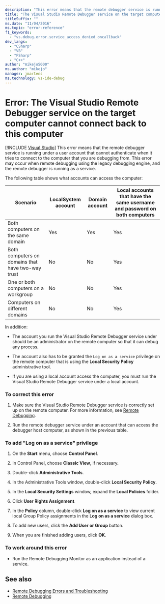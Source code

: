 ```yaml
---
description: "This error means that the remote debugger service is running under a user account that cannot authenticate when it tries to connect to the computer that you are debugging from."
title: "The Visual Studio Remote Debugger service on the target computer cannot connect back to this computer"
titleSuffix: ""
ms.date: "11/04/2016"
ms.topic: "error-reference"
f1_keywords:
  - "vs.debug.error.service_access_denied_oncallback"
dev_langs:
  - "CSharp"
  - "VB"
  - "FSharp"
  - "C++"
author: "mikejo5000"
ms.author: "mikejo"
manager: jmartens
ms.technology: vs-ide-debug
---
```

# Error: The Visual Studio Remote Debugger service on the target computer cannot connect back to this computer

 [!INCLUDE [Visual Studio](~/includes/applies-to-version/vs-windows-only.md)]
This error means that the remote debugger service is running under a user account that cannot authenticate when it tries to connect to the computer that you are debugging from. This error may occur when remote debugging using the legacy debugging engine, and the remote debugger is running as a service.

 The following table shows what accounts can access the computer:

|Scenario|LocalSystem account|Domain account|Local accounts that have the same username and password on both computers|
|-|-|-|-|
|Both computers on the same domain|Yes|Yes|Yes|
|Both computers on domains that have two-way trust|No|No|Yes|
|One or both computers on a workgroup|No|No|Yes|
|Computers on different domains|No|No|Yes|

 In addition:

- The account you run the Visual Studio Remote Debugger service under should be an administrator on the remote computer so that it can debug any process.

- The account also has to be granted the `Log on as a service` privilege on the remote computer that is using the **Local Security Policy** administrative tool.

- If you are using a local account access the computer, you must run the Visual Studio Remote Debugger service under a local account.

### To correct this error

1. Make sure the Visual Studio Remote Debugger service is correctly set up on the remote computer. For more information, see [Remote Debugging](../debugger/remote-debugging.md).

2. Run the remote debugger service under an account that can access the debugger host computer, as shown in the previous table.

### To add "Log on as a service" privilege

1. On the **Start** menu, choose **Control Panel**.

2. In Control Panel, choose **Classic View**, if necessary.

3. Double-click **Administrative Tools**.

4. In the Administrative Tools window, double-click **Local Security Policy**.

5. In the **Local Security Settings** window, expand the **Local Policies** folder.

6. Click **User Rights Assignment**.

7. In the **Policy** column, double-click **Log on as a service** to view current local Group Policy assignments in the **Log on as a service** dialog box.

8. To add new users, click the **Add User or Group** button.

9. When you are finished adding users, click **OK**.

### To work around this error

- Run the Remote Debugging Monitor as an application instead of a service.

## See also
- [Remote Debugging Errors and Troubleshooting](../debugger/remote-debugging-errors-and-troubleshooting.md)
- [Remote Debugging](../debugger/remote-debugging.md)
